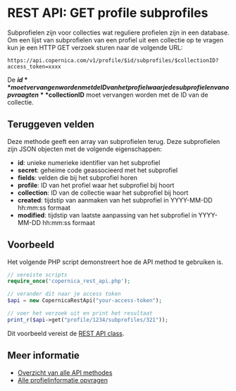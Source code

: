 # REST API: GET profile subprofiles

Subprofielen zijn voor collecties wat reguliere profielen zijn in een database. 
Om een lijst van subprofielen van een profiel uit een collectie op te
vragen kun je een HTTP GET verzoek sturen naar de volgende URL:

`https://api.copernica.com/v1/profile/$id/subprofiles/$collectionID?access_token=xxxx`

De **$id** moet vervangen worden met de ID van het profiel waar je de subprofielen
van opvraagt en **$collectionID** moet vervangen worden met de ID van de
collectie.


## Teruggeven velden

Deze methode geeft een array van subprofielen terug. Deze subprofielen zijn JSON objecten met de volgende eigenschappen:

- **id**: unieke numerieke identifier van het subprofiel
- **secret**: geheime code geassocieerd met het subprofiel
- **fields**: velden die bij het subprofiel horen
- **profile**: ID van het profiel waar het subprofiel bij hoort
- **collection**: ID van de collectie waar het subprofiel bij hoort
- **created**: tijdstip van aanmaken van het subprofiel in YYYY-MM-DD hh:mm:ss formaat
- **modified**: tijdstip van laatste aanpassing van het subprofiel in YYYY-MM-DD hh:mm:ss formaat


## Voorbeeld

Het volgende PHP script demonstreert hoe de API method te gebruiken is.

```php
// vereiste scripts
require_once('copernica_rest_api.php');

// verander dit naar je access token
$api = new CopernicaRestApi("your-access-token");

// voer het verzoek uit en print het resultaat
print_r($api->get("profile/1234/subprofiles/321"));
```

Dit voorbeeld vereist de [REST API class](rest-php).


## Meer informatie

- [Overzicht van alle API methodes](rest-api)
- [Alle profielinformatie opvragen](rest-get-profile)
